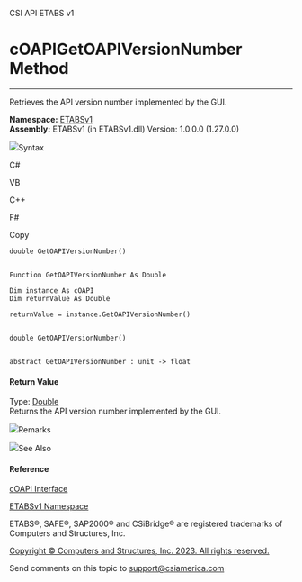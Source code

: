 ﻿

CSI API ETABS v1

# cOAPIGetOAPIVersionNumber Method  
  
---  
  
Retrieves the API version number implemented by the GUI.

**Namespace:** [ETABSv1](2780f1b8-2033-5289-2298-1cdb2a7508d9.htm)  
**Assembly:** ETABSv1 (in ETABSv1.dll) Version: 1.0.0.0 (1.27.0.0)

![](../icons/SectionExpanded.png)Syntax

C#

VB

C++

F#

Copy

    
    
    double GetOAPIVersionNumber()
    
    
    Function GetOAPIVersionNumber As Double
    
    Dim instance As cOAPI
    Dim returnValue As Double
    
    returnValue = instance.GetOAPIVersionNumber()
    
    
    double GetOAPIVersionNumber()
    
    
    abstract GetOAPIVersionNumber : unit -> float 
    

#### Return Value

Type: [Double](https://docs.microsoft.com/dotnet/api/system.double)  
Returns the API version number implemented by the GUI.

![](../icons/SectionExpanded.png)Remarks

![](../icons/SectionExpanded.png)See Also

#### Reference

[cOAPI Interface](85e13e9c-4b05-a5ed-4bfe-08903fdb79e1.htm)

[ETABSv1 Namespace](2780f1b8-2033-5289-2298-1cdb2a7508d9.htm)

ETABS®, SAFE®, SAP2000® and CSiBridge® are registered trademarks of Computers
and Structures, Inc.  

[Copyright © Computers and Structures, Inc. 2023. All rights
reserved.](http://www.csiamerica.com)

Send comments on this topic to
[support@csiamerica.com](mailto:support%40csiamerica.com?Subject=CSI%20API%20ETABS%20v1)

